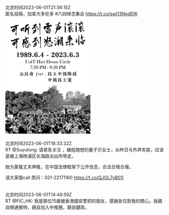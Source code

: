 北京时间2023-06-01T21:36:15Z<br>匿名投稿，加拿大多伦多 #六四悼念集会 https://t.co/swI13NndEW<br><img src='/temp/image/2023/t-Month-6/1664264599380856833_0.jpg' width='270' height='370'><br><br>北京时间2023-06-01T18:33:32Z<br>RT @Suyutong: 请紧急关注 ，编程随想的妻子贝女士，从昨日与外界失联，应该是被上海杨浦区长海路派出所带走。

她为蒙冤丈夫伸冤，在中国法律框架下公开信息，合法合情合理。

请大家狠call 质问：021-22171160 https://t.co/QJGL7yB01i<br><br><br>北京时间2023-06-01T14:48:59Z<br>RT @FIC_HK: 我是那位15歲被香港國安警抓的朋友，感謝各位對我的關心。我親自開通推特，親自加入中推圈，親自鍵政。<br><br><br>